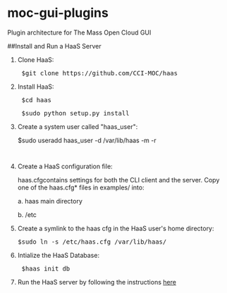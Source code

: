 # moc-gui-plugins
Plugin architecture for The Mass Open Cloud GUI

##Install and Run a HaaS Server
1. Clone HaaS:

    <pre> $git clone https://github.com/CCI-MOC/haas </pre>

2. Install HaaS:

    <pre> $cd haas </pre>
    
    <pre> $sudo python setup.py install </pre>

3. Create a system user called "haas_user":

    </pre> $sudo useradd haas_user -d /var/lib/haas -m -r <pre>

4. Create a HaaS configuration file:

    haas.cfgcontains settings for both the CLI client and the server. Copy one of the haas.cfg* files in examples/ into:
    
      a. haas main directory
      
      b. /etc

5. Create a symlink to the haas cfg in the HaaS user's home directory:

    <pre>$sudo ln -s /etc/haas.cfg /var/lib/haas/ </pre>

6. Intialize the HaaS Database:
    
    <pre> $haas init_db </pre>

7. Run the HaaS server by following the instructions [here]("https://github.com/CCI-MOC/haas/blob/master/HACKING.rst")

